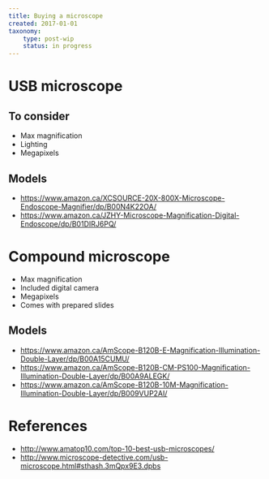 ```yaml
---
title: Buying a microscope
created: 2017-01-01
taxonomy:
    type: post-wip
    status: in progress
---
```


# USB microscope
## To consider
* Max magnification
* Lighting
* Megapixels

## Models
* https://www.amazon.ca/XCSOURCE-20X-800X-Microscope-Endoscope-Magnifier/dp/B00N4K22OA/
* https://www.amazon.ca/JZHY-Microscope-Magnification-Digital-Endoscope/dp/B01DIRJ6PQ/

# Compound microscope
* Max magnification
* Included digital camera
* Megapixels
* Comes with prepared slides

## Models
* https://www.amazon.ca/AmScope-B120B-E-Magnification-Illumination-Double-Layer/dp/B00A15CUMU/
* https://www.amazon.ca/AmScope-B120B-CM-PS100-Magnification-Illumination-Double-Layer/dp/B00A9ALEGK/
* https://www.amazon.ca/AmScope-B120B-10M-Magnification-Illumination-Double-Layer/dp/B009VUP2AI/

# References
* http://www.amatop10.com/top-10-best-usb-microscopes/
* http://www.microscope-detective.com/usb-microscope.html#sthash.3mQpx9E3.dpbs
